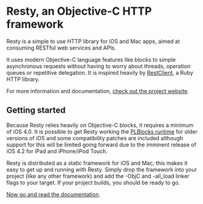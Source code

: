 # Resty, an Objective-C HTTP framework

Resty is a simple to use HTTP library for iOS and Mac apps, aimed at consuming RESTful web services and APIs. 

It uses modern Objective-C language features like blocks to simple asynchronous requests without having to worry about threads, operation queues or repetitive delegation. It is inspired heavily by [RestClient](http://github.com/archiloque/rest-client), a Ruby HTTP library.

For more information and documentation, [check out the project website](http://projects.lukeredpath.co.uk/resty/).

## Getting started

Because Resty relies heavily on Objective-C blocks, it requires a minimum of iOS 4.0. It is possible to get Resty working the [PLBlocks runtime](http://code.google.com/p/plblocks/) for older versions of iOS and some compatibility patches are included although support for this will be limited going forward due to the imminent release of iOS 4.2 for iPad and iPhone/iPod Touch.

Resty is distributed as a static framework for iOS and Mac; this makes it easy to get up and running with Resty. Simply drop the framework into your project (like any other framework) and add the -ObjC and -all_load linker flags to your target. If your project builds, you should be ready to go.

[Now go and read the documentation](http://projects.lukeredpath.co.uk/resty/documentation.html).
